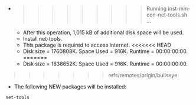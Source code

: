 * >>>>>>>>> Running inst-min-con-net-tools.sh ...
  * After this operation, 1,015 kB of additional disk space will be used.
  * Install net-tools.
  * This package is required to access Internet.
<<<<<<< HEAD
  * Disk size = 1760808K. Space Used = 916K. Runtime = 00:00:00:00.
=======
  * Disk size = 1638652K. Space Used = 916K. Runtime = 00:00:00:00.
>>>>>>> refs/remotes/origin/bullseye
  * The following NEW packages will be installed:
  ```bash
net-tools
  ```
